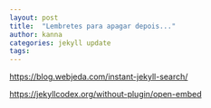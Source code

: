 ```yaml
---
layout: post
title:  "Lembretes para apagar depois..."
author: kanna
categories: jekyll update
tags:
---
```


https://blog.webjeda.com/instant-jekyll-search/

https://jekyllcodex.org/without-plugin/open-embed

